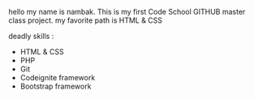 hello my name is nambak.
This is my first Code School GITHUB master class project.
my favorite path is HTML & CSS

deadly skills :

* HTML & CSS
* PHP
* Git
* Codeignite framework
* Bootstrap framework

